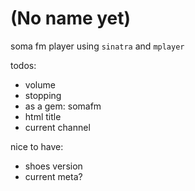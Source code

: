 
# (No name yet)

soma fm player using `sinatra` and `mplayer`


todos:
- volume
- stopping
- as a gem: somafm
- html title
- current channel

nice to have:
- shoes version
- current meta?
